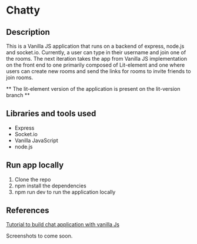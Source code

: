 # Chatty

## Description
This is a Vanilla JS application that runs on a backend of express, node.js and socket.io. Currently, a user can type in their username and join one of the rooms. The next iteration takes the app from Vanilla JS implementation on the front end to one primarily composed of Lit-element and one where users can create new rooms and send the links for rooms to invite friends to join rooms.

** The lit-element version of the application is present on the lit-version branch **

## Libraries and tools used
- Express
- Socket.io
- Vanilla JavaScript
- node.js

## Run app locally
1. Clone the repo
2. npm install the dependencies
3. npm run dev to run the application locally

## References

[Tutorial to build chat application with vanilla Js](https://www.youtube.com/watch?v=jD7FnbI76Hg)

Screenshots to come soon.
